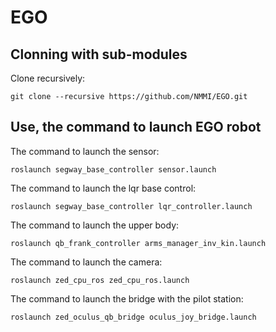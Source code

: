 # EGO

## Clonning with sub-modules

Clone recursively:

`git clone --recursive https://github.com/NMMI/EGO.git`

## Use, the command to launch EGO robot

The command to launch the sensor:

`roslaunch segway_base_controller sensor.launch`

The command to launch the lqr base control:

`roslaunch segway_base_controller lqr_controller.launch`

The command to launch the upper body:

`roslaunch qb_frank_controller arms_manager_inv_kin.launch`

The command to launch the camera:

`roslaunch zed_cpu_ros zed_cpu_ros.launch`

The command to launch the bridge with the pilot station:

`roslaunch zed_oculus_qb_bridge oculus_joy_bridge.launch`
